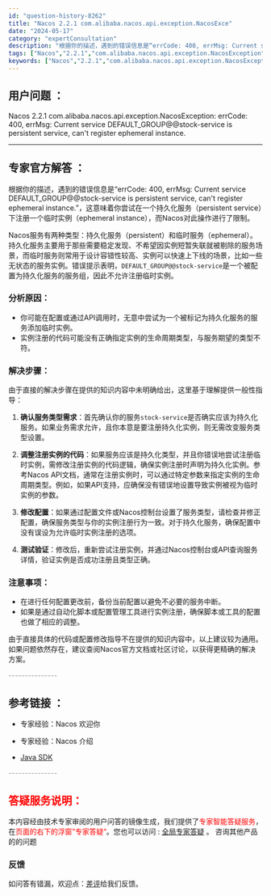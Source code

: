 ```yaml
---
id: "question-history-8262"
title: "Nacos 2.2.1 com.alibaba.nacos.api.exception.NacosExce"
date: "2024-05-17"
category: "expertConsultation"
description: "根据你的描述，遇到的错误信息是“errCode: 400, errMsg: Current service DEFAULT_GROUP@@stock-service is persistent service, can't register ephemeral instance.”，这意味着你尝试在"
tags: ["Nacos","2.2.1","com.alibaba.nacos.api.exception.NacosException","errCode: 400","errMsg: Current service DEFAULT_GROUP@@stock-service is persistent service cant register ephemeral instance."]
keywords: ["Nacos","2.2.1","com.alibaba.nacos.api.exception.NacosException","errCode: 400","errMsg: Current service DEFAULT_GROUP@@stock-service is persistent service cant register ephemeral instance."]
---
```


## 用户问题 ： 
 Nacos 2.2.1 com.alibaba.nacos.api.exception.NacosException: errCode: 400, errMsg: Current service DEFAULT_GROUP@@stock-service is persistent service, can't register ephemeral instance.  

---------------
## 专家官方解答 ：

根据你的描述，遇到的错误信息是“errCode: 400, errMsg: Current service DEFAULT_GROUP@@stock-service is persistent service, can't register ephemeral instance.”，这意味着你尝试在一个持久化服务（persistent service）下注册一个临时实例（ephemeral instance），而Nacos对此操作进行了限制。

Nacos服务有两种类型：持久化服务（persistent）和临时服务（ephemeral）。持久化服务主要用于那些需要稳定发现、不希望因实例短暂失联就被剔除的服务场景，而临时服务则常用于设计容错性较高、实例可以快速上下线的场景，比如一些无状态的服务实例。错误提示表明，`DEFAULT_GROUP@@stock-service`是一个被配置为持久化服务的服务组，因此不允许注册临时实例。

### 分析原因：

- 你可能在配置或通过API调用时，无意中尝试为一个被标记为持久化服务的服务添加临时实例。
- 实例注册的代码可能没有正确指定实例的生命周期类型，与服务期望的类型不符。

### 解决步骤：

由于直接的解决步骤在提供的知识内容中未明确给出，这里基于理解提供一般性指导：

1. **确认服务类型需求**：首先确认你的服务`stock-service`是否确实应该为持久化服务。如果业务需求允许，且你本意是要注册持久化实例，则无需改变服务类型设置。

2. **调整注册实例的代码**：如果服务应该是持久化类型，并且你错误地尝试注册临时实例，需修改注册实例的代码逻辑，确保实例注册时声明为持久化实例。参考Nacos API文档，通常在注册实例时，可以通过特定参数来指定实例的生命周期类型。例如，如果API支持，应确保没有错误地设置导致实例被视为临时实例的参数。

3. **修改配置**：如果通过配置文件或Nacos控制台设置了服务类型，请检查并修正配置，确保服务类型与你的实例注册行为一致。对于持久化服务，确保配置中没有误设为允许临时实例注册的选项。

4. **测试验证**：修改后，重新尝试注册实例，并通过Nacos控制台或API查询服务详情，验证实例是否成功注册且类型正确。

### 注意事项：

- 在进行任何配置更改前，备份当前配置以避免不必要的服务中断。
- 如果是通过自动化脚本或配置管理工具进行实例注册，确保脚本或工具的配置也做了相应的调整。

由于直接具体的代码或配置修改指导不在提供的知识内容中，以上建议较为通用。如果问题依然存在，建议查阅Nacos官方文档或社区讨论，以获得更精确的解决方案。


<font color="#949494">---------------</font> 


## 参考链接 ：

* 专家经验：Nacos 欢迎你 
 
 * 专家经验：Nacos 介绍 
 
 * [Java SDK](https://nacos.io/docs/latest/guide/user/sdk)


 <font color="#949494">---------------</font> 
 


## <font color="#FF0000">答疑服务说明：</font> 

本内容经由技术专家审阅的用户问答的镜像生成，我们提供了<font color="#FF0000">专家智能答疑服务</font>，在<font color="#FF0000">页面的右下的浮窗”专家答疑“</font>。您也可以访问 : [全局专家答疑](https://answer.opensource.alibaba.com/docs/intro) 。 咨询其他产品的的问题

### 反馈
如问答有错漏，欢迎点：[差评](https://ai.nacos.io/user/feedbackByEnhancerGradePOJOID?enhancerGradePOJOId=13611)给我们反馈。
